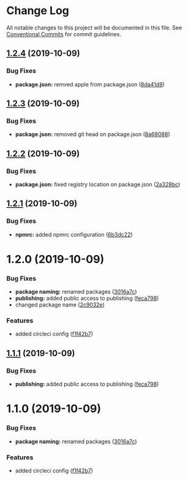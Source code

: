 # Change Log

All notable changes to this project will be documented in this file.
See [Conventional Commits](https://conventionalcommits.org) for commit guidelines.

## [1.2.4](https://github.com/robertLichtnow/circleci-test/compare/@lichtnow/banana@1.2.3...@lichtnow/banana@1.2.4) (2019-10-09)


### Bug Fixes

* **package.json:** remved apple from package.json ([8da41d8](https://github.com/robertLichtnow/circleci-test/commit/8da41d8))





## [1.2.3](https://github.com/robertLichtnow/circleci-test/compare/@lichtnow/banana@1.2.2...@lichtnow/banana@1.2.3) (2019-10-09)


### Bug Fixes

* **package.json:** removed git head on package.json ([8a68088](https://github.com/robertLichtnow/circleci-test/commit/8a68088))





## [1.2.2](https://github.com/robertLichtnow/circleci-test/compare/@lichtnow/banana@1.2.1...@lichtnow/banana@1.2.2) (2019-10-09)


### Bug Fixes

* **package.json:** fixed registry location on package.json ([2a328bc](https://github.com/robertLichtnow/circleci-test/commit/2a328bc))





## [1.2.1](https://github.com/robertLichtnow/circleci-test/compare/@lichtnow/banana@1.2.0...@lichtnow/banana@1.2.1) (2019-10-09)


### Bug Fixes

* **npmrc:** added npmrc configuration ([6b3dc22](https://github.com/robertLichtnow/circleci-test/commit/6b3dc22))





# 1.2.0 (2019-10-09)


### Bug Fixes

* **package naming:** renamed packages ([3016a7c](https://github.com/robertLichtnow/circleci-test/commit/3016a7c))
* **publishing:** added public access to publishing ([feca798](https://github.com/robertLichtnow/circleci-test/commit/feca798))
* changed package name ([2c9032e](https://github.com/robertLichtnow/circleci-test/commit/2c9032e))


### Features

* added circleci config ([f1f42b7](https://github.com/robertLichtnow/circleci-test/commit/f1f42b7))





## [1.1.1](https://github.com/robertLichtnow/circleci-test/compare/@testing/banana@1.1.0...@testing/banana@1.1.1) (2019-10-09)


### Bug Fixes

* **publishing:** added public access to publishing ([feca798](https://github.com/robertLichtnow/circleci-test/commit/feca798))





# 1.1.0 (2019-10-09)


### Bug Fixes

* **package naming:** renamed packages ([3016a7c](https://github.com/robertLichtnow/circleci-test/commit/3016a7c))


### Features

* added circleci config ([f1f42b7](https://github.com/robertLichtnow/circleci-test/commit/f1f42b7))
